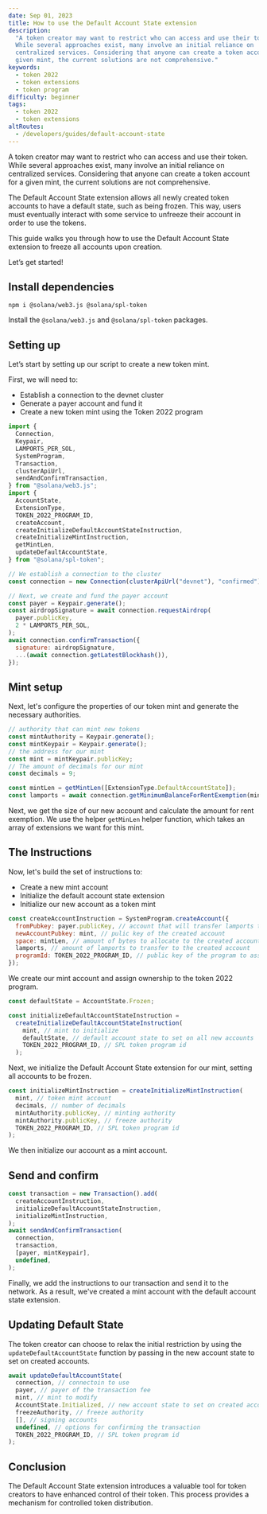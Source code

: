 ```yaml
---
date: Sep 01, 2023
title: How to use the Default Account State extension
description:
  "A token creator may want to restrict who can access and use their token.
  While several approaches exist, many involve an initial reliance on
  centralized services. Considering that anyone can create a token account for a
  given mint, the current solutions are not comprehensive."
keywords:
  - token 2022
  - token extensions
  - token program
difficulty: beginner
tags:
  - token 2022
  - token extensions
altRoutes:
  - /developers/guides/default-account-state
---
```


A token creator may want to restrict who can access and use their token. While
several approaches exist, many involve an initial reliance on centralized
services. Considering that anyone can create a token account for a given mint,
the current solutions are not comprehensive.

The Default Account State extension allows all newly created token accounts to
have a default state, such as being frozen. This way, users must eventually
interact with some service to unfreeze their account in order to use the tokens.

This guide walks you through how to use the Default Account State extension to
freeze all accounts upon creation.

Let’s get started!

## Install dependencies

```shell
npm i @solana/web3.js @solana/spl-token
```

Install the `@solana/web3.js` and `@solana/spl-token` packages.

## Setting up

Let’s start by setting up our script to create a new token mint.

First, we will need to:

- Establish a connection to the devnet cluster
- Generate a payer account and fund it
- Create a new token mint using the Token 2022 program

```javascript
import {
  Connection,
  Keypair,
  LAMPORTS_PER_SOL,
  SystemProgram,
  Transaction,
  clusterApiUrl,
  sendAndConfirmTransaction,
} from "@solana/web3.js";
import {
  AccountState,
  ExtensionType,
  TOKEN_2022_PROGRAM_ID,
  createAccount,
  createInitializeDefaultAccountStateInstruction,
  createInitializeMintInstruction,
  getMintLen,
  updateDefaultAccountState,
} from "@solana/spl-token";

// We establish a connection to the cluster
const connection = new Connection(clusterApiUrl("devnet"), "confirmed");

// Next, we create and fund the payer account
const payer = Keypair.generate();
const airdropSignature = await connection.requestAirdrop(
  payer.publicKey,
  2 * LAMPORTS_PER_SOL,
);
await connection.confirmTransaction({
  signature: airdropSignature,
  ...(await connection.getLatestBlockhash()),
});
```

## Mint setup

Next, let's configure the properties of our token mint and generate the
necessary authorities.

```javascript
// authority that can mint new tokens
const mintAuthority = Keypair.generate();
const mintKeypair = Keypair.generate();
// the address for our mint
const mint = mintKeypair.publicKey;
// The amount of decimals for our mint
const decimals = 9;

const mintLen = getMintLen([ExtensionType.DefaultAccountState]);
const lamports = await connection.getMinimumBalanceForRentExemption(mintLen);
```

Next, we get the size of our new account and calculate the amount for rent
exemption. We use the helper `getMinLen` helper function, which takes an array
of extensions we want for this mint.

## The Instructions

Now, let's build the set of instructions to:

- Create a new mint account
- Initialize the default account state extension
- Initialize our new account as a token mint

```javascript
const createAccountInstruction = SystemProgram.createAccount({
  fromPubkey: payer.publicKey, // account that will transfer lamports to the created account
  newAccountPubkey: mint, // pulic key of the created account
  space: mintLen, // amount of bytes to allocate to the created account
  lamports, // amount of lamports to transfer to the created account
  programId: TOKEN_2022_PROGRAM_ID, // public key of the program to assign as the owner
});
```

We create our mint account and assign ownership to the token 2022 program.

```javascript
const defaultState = AccountState.Frozen;

const initializeDefaultAccountStateInstruction =
  createInitializeDefaultAccountStateInstruction(
    mint, // mint to initialize
    defaultState, // default account state to set on all new accounts
    TOKEN_2022_PROGRAM_ID, // SPL token program id
  );
```

Next, we initialize the Default Account State extension for our mint, setting
all accounts to be frozen.

```javascript
const initializeMintInstruction = createInitializeMintInstruction(
  mint, // token mint account
  decimals, // number of decimals
  mintAuthority.publicKey, // minting authority
  mintAuthority.publicKey, // freeze authority
  TOKEN_2022_PROGRAM_ID, // SPL token program id
);
```

We then initialize our account as a mint account.

## Send and confirm

```javascript
const transaction = new Transaction().add(
  createAccountInstruction,
  initializeDefaultAccountStateInstruction,
  initializeMintInstruction,
);
await sendAndConfirmTransaction(
  connection,
  transaction,
  [payer, mintKeypair],
  undefined,
);
```

Finally, we add the instructions to our transaction and send it to the network.
As a result, we've created a mint account with the default account state
extension.

## Updating Default State

The token creator can choose to relax the initial restriction by using the
`updateDefaultAccountState` function by passing in the new account state to set
on created accounts.

```javascript
await updateDefaultAccountState(
  connection, // connectoin to use
  payer, // payer of the transaction fee
  mint, // mint to modify
  AccountState.Initialized, // new account state to set on created accounts
  freezeAuthority, // freeze authority
  [], // signing accounts
  undefined, // options for confirming the transaction
  TOKEN_2022_PROGRAM_ID, // SPL token program id
);
```

## Conclusion

The Default Account State extension introduces a valuable tool for token
creators to have enhanced control of their token. This process provides a
mechanism for controlled token distribution.
